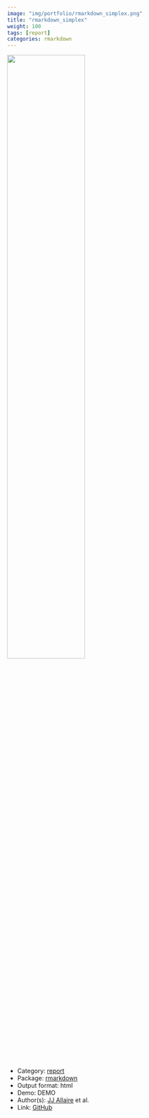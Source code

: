 ```yaml
---
image: "img/portfolio/rmarkdown_simplex.png"
title: "rmarkdown_simplex"
weight: 100
tags: [report]
categories: rmarkdown
---
```




<!--more-->

<p><a href="../../img/portfolio/rmarkdown_simplex.png"><img class = "jf-image-shadow" src="../../img/portfolio/rmarkdown_simplex.png", width="60%"></a></p>

- Category: [report](../../tags/report)
- Package: [rmarkdown](rmarkdown)
- Output format: html
- Demo: DEMO
- Author(s): [JJ Allaire](https://github.com/jjallaire) et al.
- Link: [GitHub](https://github.com/rstudio/rmarkdown)


